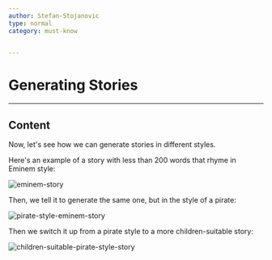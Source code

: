 ```yaml
---
author: Stefan-Stojanovic
type: normal
category: must-know
 

---
```


# Generating Stories

---

## Content

Now, let's see how we can generate stories in different styles.

Here's an example of a story with less than 200 words that rhyme in Eminem style:

![eminem-story](https://img.enkipro.com/5984aaf27df3ababaff440319b1c122d.png)

Then, we tell it to generate the same one, but in the style of a pirate:

![pirate-style-eminem-story](https://img.enkipro.com/5fefe4ae30e3cede0e206ea13a5262b9.png)

Then we switch it up from a pirate style to a more children-suitable story:

![children-suitable-pirate-style-story](https://img.enkipro.com/43f8a8903e35e8d907f5f59351b1ae85.png)